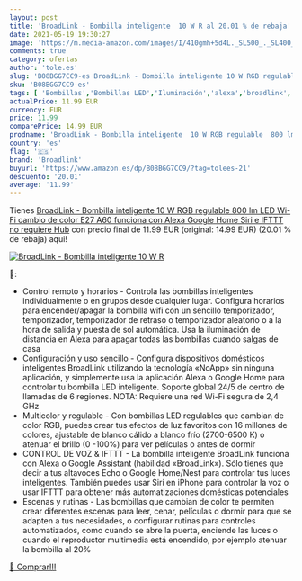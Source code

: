```yaml
---
layout: post
title: 'BroadLink - Bombilla inteligente  10 W R al 20.01 % de rebaja'
date: 2021-05-19 19:30:27
image: 'https://m.media-amazon.com/images/I/410gmh+5d4L._SL500_._SL400_.jpg'
comments: true
category: ofertas
author: 'tole.es'
slug: 'B08BGG7CC9-es BroadLink - Bombilla inteligente 10 W RGB regulable 800 lm...'
sku: 'B08BGG7CC9-es'
tags: [ 'Bombillas','Bombillas LED','Iluminación','alexa','broadlink','google','home','ifttt', ]
actualPrice: 11.99 EUR
currency: EUR
price: 11.99
comparePrice: 14.99 EUR
prodname: 'BroadLink - Bombilla inteligente  10 W RGB regulable  800 lm  LED Wi-Fi  cambio de color  E27 A60  funciona con Alexa  Google Home  Siri e IFTTT  no requiere Hub'
country: 'es'
flag: '🇪🇸'
brand: 'Broadlink'
buyurl: 'https://www.amazon.es/dp/B08BGG7CC9/?tag=tolees-21'
descuento: '20.01'
average: '11.99'
---
```


Tienes [BroadLink - Bombilla inteligente  10 W RGB regulable  800 lm  LED Wi-Fi  cambio de color  E27 A60  funciona con Alexa  Google Home  Siri e IFTTT  no requiere Hub](https://www.amazon.es/dp/B08BGG7CC9/?tag=tolees-21) con precio final de  11.99 EUR (original: 14.99 EUR) (20.01 %  de rebaja) aqui!

[![BroadLink - Bombilla inteligente  10 W R](https://m.media-amazon.com/images/I/410gmh+5d4L._SL500_._SL400_.jpg)](https://www.amazon.es/dp/B08BGG7CC9/?tag=tolees-21)

🔎:

- Control remoto y horarios - Controla las bombillas inteligentes individualmente o en grupos desde cualquier lugar. Configura horarios para encender/apagar la bombilla wifi con un sencillo temporizador, temporizador, temporizador de retraso o temporizador aleatorio o a la hora de salida y puesta de sol automática. Usa la iluminación de distancia en Alexa para apagar todas las bombillas cuando salgas de casa
- Configuración y uso sencillo - Configura dispositivos domésticos inteligentes BroadLink utilizando la tecnología «NoApp» sin ninguna aplicación, y simplemente usa la aplicación Alexa o Google Home para controlar tu bombilla LED inteligente. Soporte global 24/5 de centro de llamadas de 6 regiones. NOTA: Requiere una red Wi-Fi segura de 2,4 GHz
- Multicolor y regulable - Con bombillas LED regulables que cambian de color RGB, puedes crear tus efectos de luz favoritos con 16 millones de colores, ajustable de blanco cálido a blanco frío (2700-6500 K) o atenuar el brillo (0 -100%) para ver películas o antes de dormir
- CONTROL DE VOZ & IFTTT - La bombilla inteligente BroadLink funciona con Alexa o Google Assistant (habilidad «BroadLink»). Sólo tienes que decir a tus altavoces Echo o Google Home/Nest para controlar tus luces inteligentes. También puedes usar Siri en iPhone para controlar la voz o usar IFTTT para obtener más automatizaciones domésticas potenciales
- Escenas y rutinas - Las bombillas que cambian de color te permiten crear diferentes escenas para leer, cenar, películas o dormir para que se adapten a tus necesidades, o configurar rutinas para controles automatizados, como cuando se abre la puerta, enciende las luces o cuando el reproductor multimedia está encendido, por ejemplo atenuar la bombilla al 20%

[🛒 Comprar!!!](https://www.amazon.es/dp/B08BGG7CC9/?tag=tolees-21)
